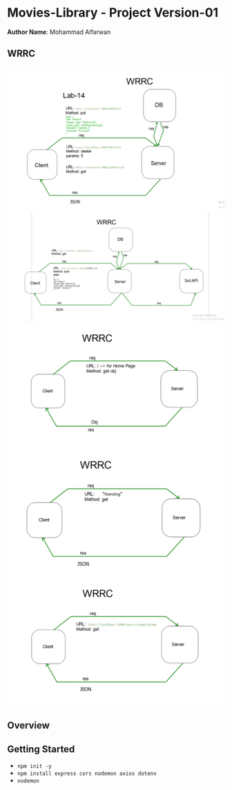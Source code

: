 # Movies-Library - Project Version-01

**Author Name**: Mohammad Alfarwan

## WRRC
![WRRC](./Images/Screenshot%202024-05-09%20045904.png)
![WRRC](./Images/Screenshot%202024-05-07%20165639.png)
![WRRC](./Images/image.png)
![WRRC](./Images/Screenshot%202024-05-01%20145658.png)
![WRRC](./Images/Screenshot%202024-05-01%20150006.png)

## Overview

## Getting Started
* `npm init -y`
* `npm install express cors nodemon axios dotenv`
* `nodemon`

